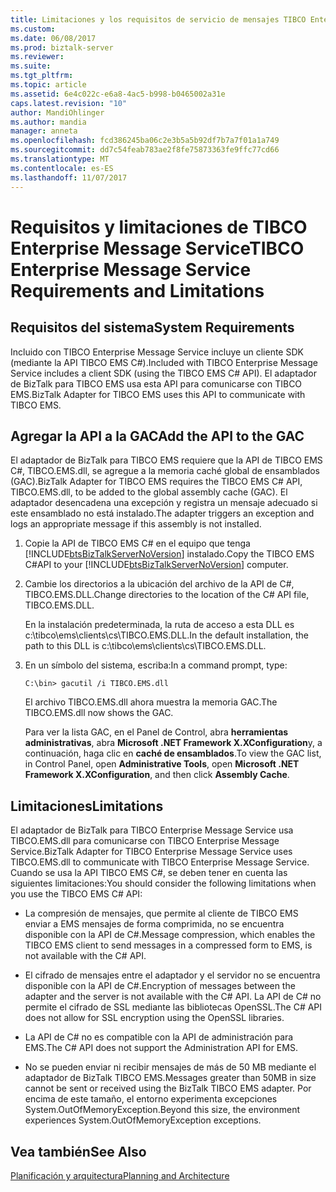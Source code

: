 ```yaml
---
title: Limitaciones y los requisitos de servicio de mensajes TIBCO Enterprise | Documentos de Microsoft
ms.custom: 
ms.date: 06/08/2017
ms.prod: biztalk-server
ms.reviewer: 
ms.suite: 
ms.tgt_pltfrm: 
ms.topic: article
ms.assetid: 6e4c022c-e6a8-4ac5-b998-b0465002a31e
caps.latest.revision: "10"
author: MandiOhlinger
ms.author: mandia
manager: anneta
ms.openlocfilehash: fcd386245ba06c2e3b5a5b92df7b7a7f01a1a749
ms.sourcegitcommit: dd7c54feab783ae2f8fe75873363fe9ffc77cd66
ms.translationtype: MT
ms.contentlocale: es-ES
ms.lasthandoff: 11/07/2017
---
```

# <a name="tibco-enterprise-message-service-requirements-and-limitations"></a><span data-ttu-id="d5d05-102">Requisitos y limitaciones de TIBCO Enterprise Message Service</span><span class="sxs-lookup"><span data-stu-id="d5d05-102">TIBCO Enterprise Message Service Requirements and Limitations</span></span>

## <a name="system-requirements"></a><span data-ttu-id="d5d05-103">Requisitos del sistema</span><span class="sxs-lookup"><span data-stu-id="d5d05-103">System Requirements</span></span>  
<span data-ttu-id="d5d05-104">Incluido con TIBCO Enterprise Message Service incluye un cliente SDK (mediante la API TIBCO EMS C#).</span><span class="sxs-lookup"><span data-stu-id="d5d05-104">Included with TIBCO Enterprise Message Service includes a client SDK (using the TIBCO EMS C# API).</span></span> <span data-ttu-id="d5d05-105">El adaptador de BizTalk para TIBCO EMS usa esta API para comunicarse con TIBCO EMS.</span><span class="sxs-lookup"><span data-stu-id="d5d05-105">BizTalk Adapter for TIBCO EMS uses this API to communicate with TIBCO EMS.</span></span>  
  
## <a name="add-the-api-to-the-gac"></a><span data-ttu-id="d5d05-106">Agregar la API a la GAC</span><span class="sxs-lookup"><span data-stu-id="d5d05-106">Add the API to the GAC</span></span>  
 <span data-ttu-id="d5d05-107">El adaptador de BizTalk para TIBCO EMS requiere que la API de TIBCO EMS C#, TIBCO.EMS.dll, se agregue a la memoria caché global de ensamblados (GAC).</span><span class="sxs-lookup"><span data-stu-id="d5d05-107">BizTalk Adapter for TIBCO EMS requires the TIBCO EMS C# API, TIBCO.EMS.dll, to be added to the global assembly cache (GAC).</span></span> <span data-ttu-id="d5d05-108">El adaptador desencadena una excepción y registra un mensaje adecuado si este ensamblado no está instalado.</span><span class="sxs-lookup"><span data-stu-id="d5d05-108">The adapter triggers an exception and logs an appropriate message if this assembly is not installed.</span></span>  
  
1.  <span data-ttu-id="d5d05-109">Copie la API de TIBCO EMS C# en el equipo que tenga [!INCLUDE[btsBizTalkServerNoVersion](../includes/btsbiztalkservernoversion-md.md)] instalado.</span><span class="sxs-lookup"><span data-stu-id="d5d05-109">Copy the TIBCO EMS C#API to your [!INCLUDE[btsBizTalkServerNoVersion](../includes/btsbiztalkservernoversion-md.md)] computer.</span></span>  
  
2.  <span data-ttu-id="d5d05-110">Cambie los directorios a la ubicación del archivo de la API de C#, TIBCO.EMS.DLL.</span><span class="sxs-lookup"><span data-stu-id="d5d05-110">Change directories to the location of the C# API file, TIBCO.EMS.DLL.</span></span>  
  
     <span data-ttu-id="d5d05-111">En la instalación predeterminada, la ruta de acceso a esta DLL es c:\tibco\ems\clients\cs\TIBCO.EMS.DLL.</span><span class="sxs-lookup"><span data-stu-id="d5d05-111">In the default installation, the path to this DLL is c:\tibco\ems\clients\cs\TIBCO.EMS.DLL.</span></span>  
  
3.  <span data-ttu-id="d5d05-112">En un símbolo del sistema, escriba:</span><span class="sxs-lookup"><span data-stu-id="d5d05-112">In a command prompt, type:</span></span>  
  
     `C:\bin> gacutil /i TIBCO.EMS.dll`  
  
     <span data-ttu-id="d5d05-113">El archivo TIBCO.EMS.dll ahora muestra la memoria GAC.</span><span class="sxs-lookup"><span data-stu-id="d5d05-113">The TIBCO.EMS.dll now shows the GAC.</span></span>  
  
     <span data-ttu-id="d5d05-114">Para ver la lista GAC, en el Panel de Control, abra **herramientas administrativas**, abra **Microsoft .NET Framework X.XConfiguration**y, a continuación, haga clic en **caché de ensamblados**.</span><span class="sxs-lookup"><span data-stu-id="d5d05-114">To view the GAC list, in Control Panel, open **Administrative Tools**, open **Microsoft .NET Framework X.XConfiguration**, and then click **Assembly Cache**.</span></span>  
  
## <a name="limitations"></a><span data-ttu-id="d5d05-115">Limitaciones</span><span class="sxs-lookup"><span data-stu-id="d5d05-115">Limitations</span></span>  
 <span data-ttu-id="d5d05-116">El adaptador de BizTalk para TIBCO Enterprise Message Service usa TIBCO.EMS.dll para comunicarse con TIBCO Enterprise Message Service.</span><span class="sxs-lookup"><span data-stu-id="d5d05-116">BizTalk Adapter for TIBCO Enterprise Message Service uses TIBCO.EMS.dll to communicate with TIBCO Enterprise Message Service.</span></span> <span data-ttu-id="d5d05-117">Cuando se usa la API TIBCO EMS C#, se deben tener en cuenta las siguientes limitaciones:</span><span class="sxs-lookup"><span data-stu-id="d5d05-117">You should consider the following limitations when you use the TIBCO EMS C# API:</span></span>  
  
-   <span data-ttu-id="d5d05-118">La compresión de mensajes, que permite al cliente de TIBCO EMS enviar a EMS mensajes de forma comprimida, no se encuentra disponible con la API de C#.</span><span class="sxs-lookup"><span data-stu-id="d5d05-118">Message compression, which enables the TIBCO EMS client to send messages in a compressed form to EMS, is not available with the C# API.</span></span>  
  
-   <span data-ttu-id="d5d05-119">El cifrado de mensajes entre el adaptador y el servidor no se encuentra disponible con la API de C#.</span><span class="sxs-lookup"><span data-stu-id="d5d05-119">Encryption of messages between the adapter and the server is not available with the C# API.</span></span> <span data-ttu-id="d5d05-120">La API de C# no permite el cifrado de SSL mediante las bibliotecas OpenSSL.</span><span class="sxs-lookup"><span data-stu-id="d5d05-120">The C# API does not allow for SSL encryption using the OpenSSL libraries.</span></span>  
  
-   <span data-ttu-id="d5d05-121">La API de C# no es compatible con la API de administración para EMS.</span><span class="sxs-lookup"><span data-stu-id="d5d05-121">The C# API does not support the Administration API for EMS.</span></span>  
  
-   <span data-ttu-id="d5d05-122">No se pueden enviar ni recibir mensajes de más de 50 MB mediante el adaptador de BizTalk TIBCO EMS.</span><span class="sxs-lookup"><span data-stu-id="d5d05-122">Messages greater than 50MB in size cannot be sent or received using the BizTalk TIBCO EMS adapter.</span></span> <span data-ttu-id="d5d05-123">Por encima de este tamaño, el entorno experimenta excepciones System.OutOfMemoryException.</span><span class="sxs-lookup"><span data-stu-id="d5d05-123">Beyond this size, the environment experiences System.OutOfMemoryException exceptions.</span></span>  
  
## <a name="see-also"></a><span data-ttu-id="d5d05-124">Vea también</span><span class="sxs-lookup"><span data-stu-id="d5d05-124">See Also</span></span>  
 [<span data-ttu-id="d5d05-125">Planificación y arquitectura</span><span class="sxs-lookup"><span data-stu-id="d5d05-125">Planning and Architecture</span></span>](../core/planning-and-architecture16.md)